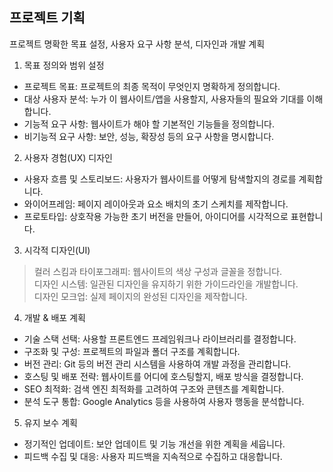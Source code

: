 ## 프로젝트 기획

프로젝트 명확한 목표 설정, 사용자 요구 사항 분석, 디자인과 개발 계획 

1. 목표 정의와 범위 설정

- 프로젝트 목표: 프로젝트의 최종 목적이 무엇인지 명확하게 정의합니다.
- 대상 사용자 분석: 누가 이 웹사이트/앱을 사용할지, 사용자들의 필요와 기대를 이해합니다.
- 기능적 요구 사항: 웹사이트가 해야 할 기본적인 기능들을 정의합니다.
- 비기능적 요구 사항: 보안, 성능, 확장성 등의 요구 사항을 명시합니다.

2. 사용자 경험(UX) 디자인

- 사용자 흐름 및 스토리보드: 사용자가 웹사이트를 어떻게 탐색할지의 경로를 계획합니다.
- 와이어프레임: 페이지 레이아웃과 요소 배치의 초기 스케치를 제작합니다.
- 프로토타입: 상호작용 가능한 초기 버전을 만들어, 아이디어를 시각적으로 표현합니다.

3. 시각적 디자인(UI)

> 컬러 스킴과 타이포그래피: 웹사이트의 색상 구성과 글꼴을 정합니다.  
디자인 시스템: 일관된 디자인을 유지하기 위한 가이드라인을 개발합니다.  
디자인 모크업: 실제 페이지의 완성된 디자인을 제작합니다.

4. 개발 & 배포 계획

- 기술 스택 선택: 사용할 프론트엔드 프레임워크나 라이브러리를 결정합니다.
- 구조화 및 구성: 프로젝트의 파일과 폴더 구조를 계획합니다.
- 버전 관리: Git 등의 버전 관리 시스템을 사용하여 개발 과정을 관리합니다.
- 호스팅 및 배포 전략: 웹사이트를 어디에 호스팅할지, 배포 방식을 결정합니다.
- SEO 최적화: 검색 엔진 최적화를 고려하여 구조와 콘텐츠를 계획합니다.
- 분석 도구 통합: Google Analytics 등을 사용하여 사용자 행동을 분석합니다.

5. 유지 보수 계획

- 정기적인 업데이트: 보안 업데이트 및 기능 개선을 위한 계획을 세웁니다.
- 피드백 수집 및 대응: 사용자 피드백을 지속적으로 수집하고 대응합니다.
